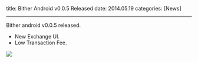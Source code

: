 title: Bither Android v0.0.5 Released
date: 2014.05.19
categories: [News]

---
Bither android v0.0.5 released.

<!-- more -->

* New Exchange UI.
* Low Transaction Fee.

![](/bither-site/images/news/bither-android-release-0.0.5.png)